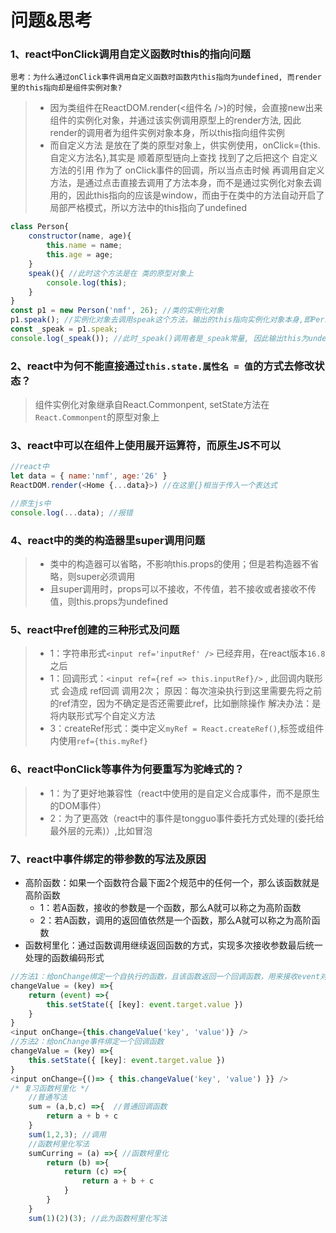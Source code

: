 # 问题&思考

### 1、react中onClick调用自定义函数时this的指向问题
`思考：为什么通过onClick事件调用自定义函数时函数内this指向为undefined, 而render里的this指向却是组件实例对象?`
>   - 因为类组件在ReactDOM.render(<组件名 />)的时候，会直接new出来组件的实例化对象，并通过该实例调用原型上的render方法,
因此render的调用者为组件实例对象本身，所以this指向组件实例
>   - 而自定义方法 是放在了类的原型对象上，供实例使用，onClick={this.自定义方法名},其实是 顺着原型链向上查找
>   找到了之后把这个 自定义方法的引用 作为了 onClick事件的回调，所以当点击时候 再调用自定义方法，是通过点击直接去调用了方法本身，而不是通过实例化对象去调用的，因此this指向的应该是window，而由于在类中的方法自动开启了局部严格模式，所以方法中的this指向了undefined

```js
class Person{
    constructor(name, age){
        this.name = name;
        this.age = age;
    }
    speak(){ //此时这个方法是在 类的原型对象上
        console.log(this);
    }
}
const p1 = new Person('nmf', 26); //类的实例化对象
p1.speak(); //实例化对象去调用speak这个方法，输出的this指向实例化对象本身,即Person实例
const _speak = p1.speak;
console.log(_speak()); //此时_speak()调用者是_speak常量, 因此输出this为undefined
```

### 2、react中为何不能直接通过`this.state.属性名 = 值`的方式去修改状态？
>   组件实例化对象继承自React.Commonpent, setState方法在`React.Commonpent`的原型对象上

### 3、react中可以在组件上使用展开运算符，而原生JS不可以
```js
//react中
let data = { name:'nmf', age:'26' }
ReactDOM.render(<Home {...data}>) //在这里{}相当于传入一个表达式

//原生js中
console.log(...data); //报错
```

### 4、react中的类的构造器里super调用问题
>   - 类中的构造器可以省略，不影响this.props的使用；但是若构造器不省略，则super必须调用
>   - 且super调用时，props可以不接收，不传值，若不接收或者接收不传值，则this.props为undefined

### 5、react中ref创建的三种形式及问题
>   - 1：字符串形式`<input ref='inputRef' />` 已经弃用，在react版本`16.8`之后
>   - 1：回调形式：`<input ref={ref => this.inputRef}/>` , 此回调内联形式 会造成 ref回调 调用2次；
      原因：每次渲染执行到这里需要先将之前的ref清空，因为不确定是否还需要此ref，比如删除操作
      解决办法：是将内联形式写个自定义方法
>   - 3：createRef形式：类中定义`myRef = React.createRef()`,标签或组件内使用`ref={this.myRef}`

### 6、react中onClick等事件为何要重写为驼峰式的？
>   - 1：为了更好地兼容性（react中使用的是自定义合成事件，而不是原生的DOM事件）
>   - 2：为了更高效（react中的事件是tongguo事件委托方式处理的(委托给最外层的元素)）,比如冒泡

### 7、react中事件绑定的带参数的写法及原因
- 高阶函数：如果一个函数符合最下面2个规范中的任何一个，那么该函数就是高阶函数
  - 1：若A函数，接收的参数是一个函数，那么A就可以称之为高阶函数
  - 2：若A函数，调用的返回值依然是一个函数，那么A就可以称之为高阶函数
- 函数柯里化：通过函数调用继续返回函数的方式，实现多次接收参数最后统一处理的函数编码形式
```js
//方法1：给onChange绑定一个自执行的函数，且该函数返回一个回调函数，用来接收event对象，此方式为 高阶函数
changeValue = (key) =>{
    return (event) =>{
        this.setState({ [key]: event.target.value })
    }
}
<input onChange={this.changeValue('key', 'value')} />
//方法2：给onChange事件绑定一个回调函数
changeValue = (key) =>{
    this.setState({ [key]: event.target.value })
}
<input onChange={()=> { this.changeValue('key', 'value') }} />
/* 复习函数柯里化 */
    //普通写法
    sum = (a,b,c) =>{  //普通回调函数
        return a + b + c 
    }
    sum(1,2,3); //调用
    //函数柯里化写法
    sumCurring = (a) =>{ //函数柯里化
        return (b) =>{
            return (c) =>{
                return a + b + c
            }
        }
    }
    sum(1)(2)(3); //此为函数柯里化写法
```